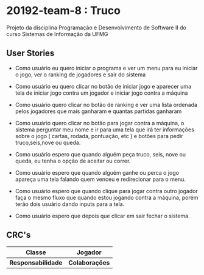 # 20192-team-8 : Truco

Projeto da disciplina Programação e Desenvolvimento de Software II do curso Sistemas de Informação da UFMG

## User Stories

- Como usuário eu quero iniciar o programa e ver um menu para eu iniciar o jogo, ver o ranking de jogadores e sair do sistema


- Como usuário eu quero clicar no botão de iniciar jogo e aparecer uma tela de iniciar jogo contra um jogador e iniciar jogo contra a máquina

- Como usuário quero clicar no botão de ranking e ver uma lista ordenada pelos jogadores que mais ganharam e quantas partidas ganharam

- Como usuário quero clicar no botão para jogar contra a máquina, o sistema perguntar meu nome e ir para uma tela que irá ter informações sobre o jogo ( cartas, rodada, pontuação, etc ) e botões para pedir truco,seis,nove ou queda.

- Como usuário espero que quando alguém peça truco, seis, nove ou queda, eu tenha o opção de aceitar ou correr.

- Como usuário espero que quando alguém ganhe ou perca o jogo apareça uma tela falando quem venceu e redirecionar para o menu.

- Como usuário espero que quando clique para jogar contra outro jogador faça o mesmo fluxo que quando estou jogando contra a máquina, porém terão dois usuário dando inputs para a tela.

- Como usuário espero que depois que clicar em sair fechar o sistema.

## CRC's

| Classe | Jogador |
|---------------|-----------------|
|**Responsabilidade** | **Colaborações** |
